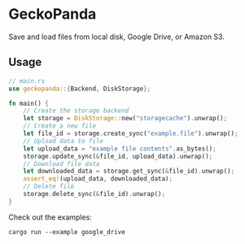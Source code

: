 # GeckoPanda
Save and load files from local disk, Google Drive, or Amazon S3.

## Usage
```rust
// main.rs
use geckopanda::{Backend, DiskStorage};

fn main() {
    // Create the storage backend
    let storage = DiskStorage::new("storagecache").unwrap();
    // Create a new file
    let file_id = storage.create_sync("example.file").unwrap();
    // Upload data to file
    let upload_data = "example file contents".as_bytes();
    storage.update_sync(&file_id, upload_data).unwrap();
    // Download file data
    let downloaded_data = storage.get_sync(&file_id).unwrap();
    assert_eq!(upload_data, downloaded_data);
    // Delete file
    storage.delete_sync(&file_id).unwrap();
}
```

Check out the examples:
```console
cargo run --example google_drive
```
